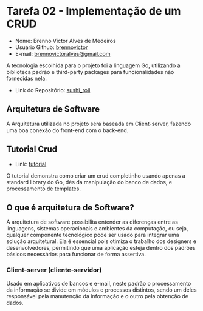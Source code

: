 # Tarefa 02 - Implementação de um CRUD

* Nome: Brenno Victor Alves de Medeiros
* Usuário Github: [brennovictor](https://github.com/brennovictor)
* E-mail: brennovictoralves@gmail.com

A tecnologia escolhida para o projeto foi a linguagem Go, utilizando a biblioteca padrão e third-party packages para funcionalidades não fornecidas nela.

* Link do Repositório: [sushi_roll](https://github.com/felipedavid/sushi_roll)

## Arquitetura de Software

A Arquitetura utilizada no projeto será baseada em Client-server, fazendo uma boa conexão do front-end com o back-end.

## Tutorial Crud
* Link: [tutorial](https://medium.com/baixada-nerd/criando-um-crud-simples-em-go-3640d3618a67)

O tutorial demonstra como criar um crud completinho usando apenas a standard library do Go, dés da manipulação do banco de dados, e processamento de templates.

## O que é arquitetura de Software?
A arquitetura de software possibilita entender as diferenças entre as linguagens, sistemas operacionais e ambientes da computação, ou seja, qualquer componente tecnológico pode ser usado para integrar uma solução arquitetural. Ela é essencial pois otimiza o trabalho dos designers e desenvolvedores, permitindo que uma aplicação esteja dentro dos padrões básicos necessários para funcionar de forma assertiva.

### Client-server (cliente-servidor)
Usado em aplicativos de bancos e e-mail, neste padrão o processamento da informação se divide em módulos e processos distintos, sendo um deles responsável pela manutenção da informação e o outro pela obtenção de dados.

